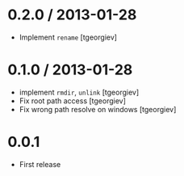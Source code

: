 
0.2.0 / 2013-01-28
==================

  * Implement `rename` [tgeorgiev]

0.1.0 / 2013-01-28
==================

  * implement `rmdir`, `unlink` [tgeorgiev]
  * Fix root path access [tgeorgiev]
  * Fix wrong path resolve on windows [tgeorgiev]

0.0.1
=====

  * First release
